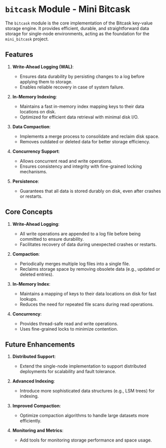 # `bitcask` Module - Mini Bitcask


The `bitcask` module is the core implementation of the Bitcask key-value storage engine. It provides efficient, durable, and straightforward data storage for single-node environments, acting as the foundation for the `mini_bitcask` project.


## Features

1. **Write-Ahead Logging (WAL)**:
   - Ensures data durability by persisting changes to a log before applying them to storage.
   - Enables reliable recovery in case of system failure.

2. **In-Memory Indexing**:
   - Maintains a fast in-memory index mapping keys to their data locations on disk.
   - Optimized for efficient data retrieval with minimal disk I/O.

3. **Data Compaction**:
   - Implements a merge process to consolidate and reclaim disk space.
   - Removes outdated or deleted data for better storage efficiency.

4. **Concurrency Support**:
   - Allows concurrent read and write operations.
   - Ensures consistency and integrity with fine-grained locking mechanisms.

5. **Persistence**:
   - Guarantees that all data is stored durably on disk, even after crashes or restarts.



## Core Concepts

1. **Write-Ahead Logging**:
   - All write operations are appended to a log file before being committed to ensure durability.
   - Facilitates recovery of data during unexpected crashes or restarts.

2. **Compaction**:
   - Periodically merges multiple log files into a single file.
   - Reclaims storage space by removing obsolete data (e.g., updated or deleted entries).

3. **In-Memory Index**:
   - Maintains a mapping of keys to their data locations on disk for fast lookups.
   - Reduces the need for repeated file scans during read operations.

4. **Concurrency**:
   - Provides thread-safe read and write operations.
   - Uses fine-grained locks to minimize contention.


## Future Enhancements

1. **Distributed Support**:
   - Extend the single-node implementation to support distributed deployments for scalability and fault tolerance.

2. **Advanced Indexing**:
   - Introduce more sophisticated data structures (e.g., LSM trees) for indexing.

3. **Improved Compaction**:
   - Optimize compaction algorithms to handle large datasets more efficiently.

4. **Monitoring and Metrics**:
   - Add tools for monitoring storage performance and space usage.

